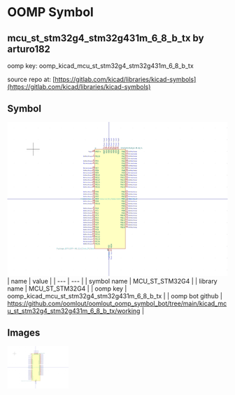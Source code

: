 # OOMP Symbol  
## mcu_st_stm32g4_stm32g431m_6_8_b_tx  by arturo182  
  
oomp key: oomp_kicad_mcu_st_stm32g4_stm32g431m_6_8_b_tx  
  
source repo at: [https://gitlab.com/kicad/libraries/kicad-symbols](https://gitlab.com/kicad/libraries/kicad-symbols)  
## Symbol  
  
[![working.png](working_600.png)](working.png)  
| name | value | 
| --- | --- | 
| symbol name | MCU_ST_STM32G4 | 
| library name | MCU_ST_STM32G4 | 
| oomp key | oomp_kicad_mcu_st_stm32g4_stm32g431m_6_8_b_tx | 
| oomp bot github | https://github.com/oomlout/oomlout_oomp_symbol_bot/tree/main/kicad_mcu_st_stm32g4_stm32g431m_6_8_b_tx/working | 
## Images  
  
[![working.png](working_140.png)](working.png)  
